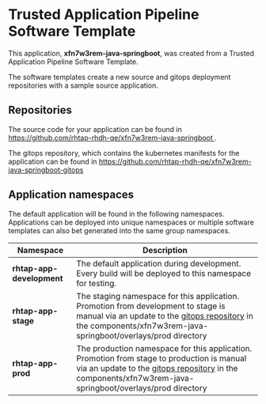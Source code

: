 # Trusted Application Pipeline Software Template

This application, **xfn7w3rem-java-springboot**, was created from a Trusted Application Pipeline Software Template.

The software templates create a new source and gitops deployment repositories with a sample source application. 

## Repositories

The source code for your application can be found in [https://github.com/rhtap-rhdh-qe/xfn7w3rem-java-springboot ](https://github.com/rhtap-rhdh-qe/xfn7w3rem-java-springboot ).
 
The gitops repository, which contains the kubernetes manifests for the application can be found in 
[https://github.com/rhtap-rhdh-qe/xfn7w3rem-java-springboot-gitops ](https://github.com/rhtap-rhdh-qe/xfn7w3rem-java-springboot-gitops ) 

## Application namespaces 

The default application will be found in the following namespaces. Applications can be deployed into unique namespaces or multiple software templates can also bet generated into the same group namespaces.  

|  Namespace   |  Description   |  
| -------- | -------- |   
| **rhtap-app-development** | The default application during development. Every build will be deployed to this namespace for testing. | 
| **rhtap-app-stage** | The staging namespace for this application. Promotion from development to stage is manual via an update to the [gitops repository](https://github.com/rhtap-rhdh-qe/xfn7w3rem-java-springboot-gitops ) in the components/xfn7w3rem-java-springboot/overlays/prod directory |  
| **rhtap-app-prod** | The production namespace for this application. Promotion from stage to production is manual via an update to the [gitops repository](https://github.com/rhtap-rhdh-qe/xfn7w3rem-java-springboot-gitops ) in the components/xfn7w3rem-java-springboot/overlays/prod directory | 